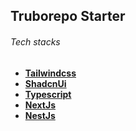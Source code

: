 ## Truborepo Starter

###### Tech stacks

- **[Tailwindcss](https://tailwindcss.com/)**
- **[ShadcnUi](https://ui.shadcn.com/)**
- **[Typescript](https://www.typescriptlang.org/)**
- **[NextJs](https://nextjs.org/)**
- **[NestJs](https://nestjs.com/https://nestjs.com/)**
